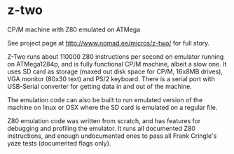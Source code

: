 # z-two
CP/M machine with Z80 emulated on ATMega

See project page at http://www.nomad.ee/micros/z-two/ for full story.

Z-Two runs about 110000 Z80 instructions per second on emulator
running on ATMega1284p, and is fully functional CP/M machine,
albeit a slow one. It uses SD card as storage (maxed out disk
space for CP/M, 16x8MB drives), VGA monitor (80x30 text)
and PS/2 keyboard. There is a serial port with USB-Serial
converter for getting data in and out of the machine.

The emulation code can also be built to run emulated version of
the machine on linux or OSX where the SD card is emulated on a
regular file.

Z80 emulation code was written from scratch, and has features for
debugging and profiling the emulator. It runs all documented Z80
instructions, and enough undocumented ones to pass all 
Frank Cringle's yaze tests (documented flags only).
